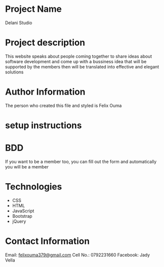 # Project Name
Delani Studio

# Project description
This website speaks about people coming together to share ideas about software development and come up with a bussiness idea that will be supported by the members then will be translated into effective and elegant solutions

# Author Information
The person who created this file and styled is Felix Ouma

# setup instructions


# BDD
If you want to be a member too, you can fill out the form and automatically you will be a member

# Technologies
* CSS
* HTML
* JavaScript
* Bootstrap
* jQuery

# Contact Information
Email: felixouma379@gmail.com
Cell No.: 0792231660
Facebook: Jady Vella

